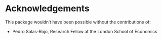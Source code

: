 # Acknowledgements

This package wouldn’t have been possible without the contributions of:

* Pedro Salas-Rojo, Research Fellow at the London School of Economics
